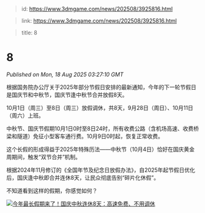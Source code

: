 > id: https://www.3dmgame.com/news/202508/3925816.html

> link: https://www.3dmgame.com/news/202508/3925816.html

> title: 8

# 8
_Published on Mon, 18 Aug 2025 03:27:10 GMT_

根据国务院办公厅关于2025年部分节假日安排的最新通知，今年的下一轮节假日是国庆节和中秋节，国庆节逢中秋节合并放假8天。

10月1日（周三）至8日（周三）放假调休，共8天，9月28日（周日）、10月11日（周六）上班。

中秋节、国庆节假期10月1日0时至8日24时，所有收费公路（含机场高速、收费桥梁和隧道）免征小型客车通行费。10月9日0时起，恢复正常收费。

这个长假的形成得益于2025年特殊历法——中秋节（10月4日）恰好在国庆黄金周期间，触发“双节合并”机制。

根据2024年11月修订的《全国年节及纪念日放假办法》，自2025年起节假日优化后，国庆逢中秋即合并连休8天，让民众彻底告别“碎片化休假”。

不知道看到这样的假期，你感觉如何？

[![今年最长假期来了！国庆中秋连休8天：高速免费、不用调休](https://img1.mydrivers.com/img/20250818/s_fc8a00f200a74116b966c05c6ffa3558.png)](https://img1.mydrivers.com/img/20250818/fc8a00f200a74116b966c05c6ffa3558.png)
